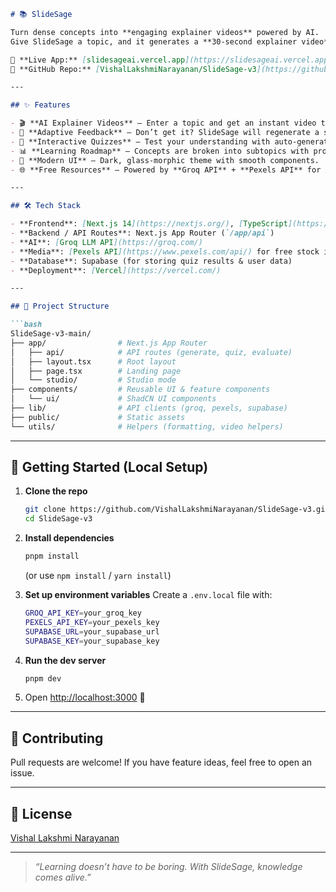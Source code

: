 

````markdown
# 📚 SlideSage

Turn dense concepts into **engaging explainer videos** powered by AI.  
Give SlideSage a topic, and it generates a **30-second explainer video** with visuals, narration, and interactive quizzes to make learning stick.

🔗 **Live App:** [slidesageai.vercel.app](https://slidesageai.vercel.app)  
🔗 **GitHub Repo:** [VishalLakshmiNarayanan/SlideSage-v3](https://github.com/VishalLakshmiNarayanan/SlideSage-v3)

---

## ✨ Features

- 🎬 **AI Explainer Videos** – Enter a topic and get an instant video that simplifies it in under 30 seconds.
- 🔄 **Adaptive Feedback** – Don’t get it? SlideSage will regenerate a simpler explanation until you do.
- 📝 **Interactive Quizzes** – Test your understanding with auto-generated MCQs and view results.
- 📊 **Learning Roadmap** – Concepts are broken into subtopics with progress tracking.
- 🎨 **Modern UI** – Dark, glass-morphic theme with smooth components.
- 🌐 **Free Resources** – Powered by **Groq API** + **Pexels API** for AI + free stock visuals.

---

## 🛠️ Tech Stack

- **Frontend**: [Next.js 14](https://nextjs.org/), [TypeScript](https://www.typescriptlang.org/), [TailwindCSS](https://tailwindcss.com/)  
- **Backend / API Routes**: Next.js App Router (`/app/api`)  
- **AI**: [Groq LLM API](https://groq.com/)  
- **Media**: [Pexels API](https://www.pexels.com/api/) for free stock images & videos  
- **Database**: Supabase (for storing quiz results & user data)  
- **Deployment**: [Vercel](https://vercel.com/)

---

## 📂 Project Structure

```bash
SlideSage-v3-main/
├── app/                # Next.js App Router
│   ├── api/            # API routes (generate, quiz, evaluate)
│   ├── layout.tsx      # Root layout
│   ├── page.tsx        # Landing page
│   └── studio/         # Studio mode
├── components/         # Reusable UI & feature components
│   └── ui/             # ShadCN UI components
├── lib/                # API clients (groq, pexels, supabase)
├── public/             # Static assets
└── utils/              # Helpers (formatting, video helpers)
````

---

## 🚀 Getting Started (Local Setup)

1. **Clone the repo**

   ```bash
   git clone https://github.com/VishalLakshmiNarayanan/SlideSage-v3.git
   cd SlideSage-v3
   ```

2. **Install dependencies**

   ```bash
   pnpm install
   ```

   (or use `npm install` / `yarn install`)

3. **Set up environment variables**
   Create a `.env.local` file with:

   ```bash
   GROQ_API_KEY=your_groq_key
   PEXELS_API_KEY=your_pexels_key
   SUPABASE_URL=your_supabase_url
   SUPABASE_KEY=your_supabase_key
   ```

4. **Run the dev server**

   ```bash
   pnpm dev
   ```

5. Open [http://localhost:3000](http://localhost:3000) 🚀

---


## 🤝 Contributing

Pull requests are welcome! If you have feature ideas, feel free to open an issue.

---

## 📜 License

 [Vishal Lakshmi Narayanan](https://github.com/VishalLakshmiNarayanan)

---

> *“Learning doesn’t have to be boring. With SlideSage, knowledge comes alive.”*

